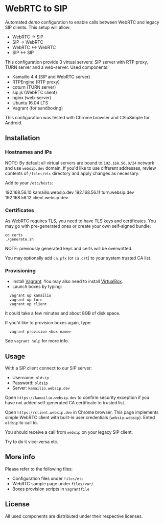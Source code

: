 # WebRTC to SIP

Automated *demo* configuration to enable calls between WebRTC and legacy SIP clients. This setup will allow:

* WebRTC -> SIP
* SIP -> WebRTC
* WebRTC <-> WebRTC
* SIP <-> SIP

This configuration provide 3 virtual servers: SIP server with RTP proxy, TURN server and a web-server. Used components:

* Kamailio 4.4 (SIP and WebRTC server)
* RTPEngine (RTP proxy)
* coturn (TURN server)
* sip.js (WebRTC client)
* nginx (web-server)
* Ubuntu 16.04 LTS
* Vagrant (for sandboxing)

This configuration was tested with Chrome browser and CSipSimple for Android.

## Installation

### Hostnames and IPs

NOTE: By default all virtual servers are bound to `192.168.56.0/24` network and use `websip.dev` domain. If you'd like to use different addresses, review contents of `/files/etc` directory and apply changes as necessary.

Add to your `/etc/hosts`:

  192.168.56.10  kamailio.websip.dev
  192.168.56.11  turn.websip.dev
  192.168.56.12  client.websip.dev

### Certificates

As WebRTC requires TLS, you need to have TLS keys and certificates. You may go with pre-generated ones or create your own self-signed bundle:

```
cd certs
./generate.sh
```

NOTE: previously generated keys and certs will be overwritted.

You may optionally add `ca.pfx` (or `ca.crt`) to your system trusted CA list.

### Provisioning

* Install [Vagrant](https://www.vagrantup.com/). You may also need to install [VirtualBox](https://www.virtualbox.org/).
* Launch boxes by typing:
```
  vagrant up kamailio
  vagrant up turn
  vagrant up client
```
  It could take a few minutes and about 8GB of disk space.

If you'd like to provision boxes again, type:

```
  vagrant provision <box name>
```

See `vagrant help` for more info.

## Usage

With a SIP client connect to our SIP server:

* Username: `oldsip`
* Password: `oldsip`
* Server: `kamailio.websip.dev`

Open `https://kamailio.websip.dev` to confirm security exception if you have not added self-generated CA certificate to trusted list.

Open `https://client.websip.dev` in Chrome browser. This page implements simple WebRTC client with built-in user credentials (`websip:websip`). Ented `oldsip` to call to.

You should receive a call from `websip` on your legacy SIP client.

Try to do it vice-versa etc.

## More info

Please refer to the following files:

* Configuration files under `files/etc`
* WebRTC sample page under `files/var/`
* Boxes provision scripts in `Vagrantfile`

## License

All used components are distributed under their respective licenses.
